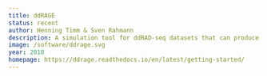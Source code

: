 ```yaml
---
title: ddRAGE
status: recent
author: Henning Timm & Sven Rahmann
description: A simulation tool for ddRAD-seq datasets that can produce a detailed and annotated ground truth for the evaluation of analysis pipelines and software.
image: /software/ddrage.svg
year: 2018
homepage: https://ddrage.readthedocs.io/en/latest/getting-started/
---
```

